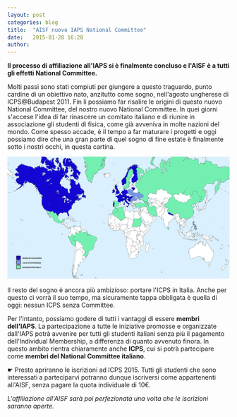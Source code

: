 ```yaml
---
layout: post
categories: blog 
title:  "AISF nuovo IAPS National Committee"
date:   2015-01-28 16:28
author: 
---
```


**Il processo di affiliazione all'IAPS si è finalmente concluso e l'AISF è a tutti gli effetti National Committee.**

Molti passi sono stati compiuti per giungere a questo traguardo, punto cardine di un obiettivo nato, anzitutto come sogno, nell'agosto ungherese di ICPS@Budapest 2011. Fin lì possiamo far risalire le origini di questo nuovo National Committee, del nostro nuovo National Committee. In quei giorni s'accese l'idea di far rinascere un comitato italiano e di riunire in associazione gli studenti di fisica, come già avveniva in molte nazioni del mondo. Come spesso accade, è il tempo a far maturare i progetti e oggi possiamo dire che una gran parte di quel sogno di fine estate è finalmente sotto i nostri occhi, in questa cartina.

![](/img/blog/iaps-map_2015-01.png)

Il resto del sogno è ancora più ambizioso: portare l'ICPS in Italia. Anche per questo ci vorrà il suo tempo, ma sicuramente tappa obbligata è quella di oggi: nessun ICPS senza Committee. 

Per l'intanto, possiamo godere di tutti i vantaggi di essere **membri dell'IAPS**. La partecipazione a tutte le iniziative promosse e organizzate dall'IAPS potrà avvenire per tutti gli studenti italiani senza più il pagamento dell'Individual Membership, a differenza di quanto avvenuto finora. In questo ambito rientra chiaramente anche **ICPS**, cui si potrà partecipare come **membri del National Committee italiano**.

☛ Presto apriranno le iscrizioni ad ICPS 2015. Tutti gli studenti che sono interessati a parteciparvi potranno dunque iscriversi come appartenenti all'AISF, senza pagare la quota individuale di 10€. 

*L'affiliazione all'AISF sarà poi perfezionata una volta che le iscrizioni saranno aperte.*
